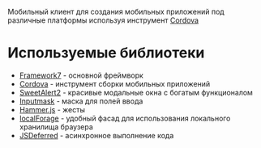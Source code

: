 Мобильный клиент для создания мобильных приложений под различные платформы используя инструмент [Cordova](http://cordova.apache.org)

# Используемые библиотеки
- [Framework7](http://framework7.io) - основной фреймворк
- [Cordova](http://cordova.apache.org) - инструмент сборки мобильных приложений
- [SweetAlert2](https://sweetalert2.github.io) - красивые модальные окна с богатым функционалом
- [Inputmask](https://github.com/RobinHerbots/Inputmask) - маска для полей ввода
- [Hammer.js](https://github.com/hammerjs/hammer.js/) - жесты
- [localForage](https://github.com/localForage/localForage) - удобный фасад для использования локального хранилища браузера
- [JSDeferred](https://github.com/cho45/jsdeferred) - асинхронное выполнение кода